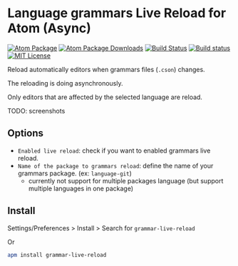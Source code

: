 # Language grammars Live Reload for Atom (Async)

[![Atom Package](https://img.shields.io/apm/v/grammar-live-reload.svg)](https://atom.io/packages/grammar-live-reload)
[![Atom Package Downloads](https://img.shields.io/apm/dm/grammar-live-reload.svg)](https://atom.io/packages/grammar-live-reload)
[![Build Status](https://travis-ci.org/ldez/atom-grammar-live-reload.svg?branch=master)](https://travis-ci.org/ldez/atom-grammar-live-reload)
[![Build status](https://ci.appveyor.com/api/projects/status/j6itrrlud0pk2nbn?svg=true)](https://ci.appveyor.com/project/ldez/atom-grammar-live-reload)
[![MIT License](http://img.shields.io/badge/license-MIT-blue.svg?style=flat)](https://github.com/ldez/atom-grammar-live-reload/blob/master/LICENSE.md)

Reload automatically editors when grammars files (`.cson`) changes.

The reloading is doing asynchronously.

Only editors that are affected by the selected language are reload.

TODO: screenshots

## Options

- `Enabled live reload`: check if you want to enabled grammars live reload.
- `Name of the package to grammars reload`: define the name of your grammars package. (ex: `language-git`)
  - currently not support for multiple packages language (but support multiple languages in one package)

## Install

Settings/Preferences > Install > Search for `grammar-live-reload`

Or

```bash
apm install grammar-live-reload
```
